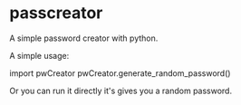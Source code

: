 # passcreator
A simple password creator with python.

A simple usage: 

import pwCreator
pwCreator.generate_random_password()



Or you can run it directly it's gives you a random password.
